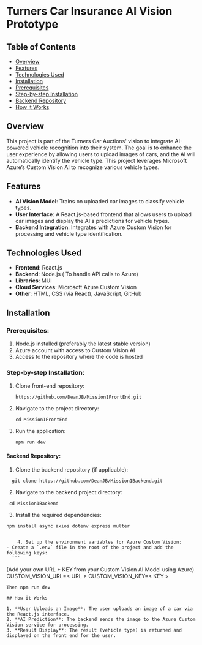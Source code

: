 # Turners Car Insurance AI Vision Prototype

## Table of Contents

- [Overview](#overview)
- [Features](#features)
- [Technologies Used](#technologies-used)
- [Installation](#installation)
- [Prerequisites](#prerequisites)
- [Step-by-step Installation](#step-by-step-installation)
- [Backend Repository](#backend-repository)
- [How it Works](#how-it-works)

## Overview

This project is part of the Turners Car Auctions' vision to integrate AI-powered vehicle recognition into their system. The goal is to enhance the user experience by allowing users to upload images of cars, and the AI will automatically identify the vehicle type. This project leverages Microsoft Azure’s Custom Vision AI to recognize various vehicle types.

## Features

- **AI Vision Model**: Trains on uploaded car images to classify vehicle types.
- **User Interface**: A React.js-based frontend that allows users to upload car images and display the AI's predictions for vehicle types.
- **Backend Integration**: Integrates with Azure Custom Vision for processing and vehicle type identification.

## Technologies Used

- **Frontend**: React.js
- **Backend**: Node.js ( To handle API calls to Azure)
- **Libraries**: MUI
- **Cloud Services**: Microsoft Azure Custom Vision
- **Other**: HTML, CSS (via React), JavaScript, GitHub

## Installation

### Prerequisites:

1. Node.js installed (preferably the latest stable version)
2. Azure account with access to Custom Vision AI
3. Access to the repository where the code is hosted

### Step-by-step Installation:

1. Clone front-end repository:
      ```
      https://github.com/DeanJB/Mission1FrontEnd.git
      ```
2. Navigate to the project directory:
      ```
      cd Mission1FrontEnd
      ```
3. Run the application:
      ```
      npm run dev
      ```

#### Backend Repository:

1. Clone the backend repository (if applicable):

```
  git clone https://github.com/DeanJB/Mission1Backend.git

```

2. Navigate to the backend project directory:

```
 cd Mission1Backend
```

3. Install the required dependencies:

```
npm install async axios dotenv express multer


```

        4. Set up the environment variables for Azure Custom Vision:
    - Create a `.env` file in the root of the project and add the following keys:
      ```

(Add your own URL + KEY from your Custom Vision AI Model using Azure)
CUSTOM_VISION_URL=< URL >
CUSTOM_VISION_KEY=< KEY >

```
Then npm run dev

## How it Works

1. **User Uploads an Image**: The user uploads an image of a car via the React.js interface.
2. **AI Prediction**: The backend sends the image to the Azure Custom Vision service for processing.
3. **Result Display**: The result (vehicle type) is returned and displayed on the front end for the user.
```
